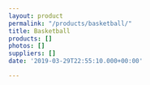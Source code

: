 ```yaml
---
layout: product
permalink: "/products/basketball/"
title: Basketball
products: []
photos: []
suppliers: []
date: '2019-03-29T22:55:10.000+00:00'

---
```


